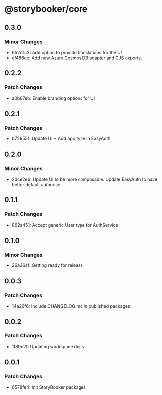 # @storybooker/core

## 0.3.0

### Minor Changes

- 652d1c3: Add option to provide translations for the UI
- ef486ee: Add new Azure Cosmos DB adapter and CJS exports.

## 0.2.2

### Patch Changes

- a0b67eb: Enable branding options for UI

## 0.2.1

### Patch Changes

- b72955f: Update UI + Add app type in EasyAuth

## 0.2.0

### Minor Changes

- 2dce2e6: Update UI to be more composable. Update EasyAuth to have better default authorise.

## 0.1.1

### Patch Changes

- 862a451: Accept generic User type for AuthService

## 0.1.0

### Minor Changes

- 26a36af: Getting ready for release

## 0.0.3

### Patch Changes

- 14a26f6: Include CHANGELOG.md in published packages

## 0.0.2

### Patch Changes

- 1f80c2f: Updating workspace deps

## 0.0.1

### Patch Changes

- 6578fe4: Init StoryBooker packages
